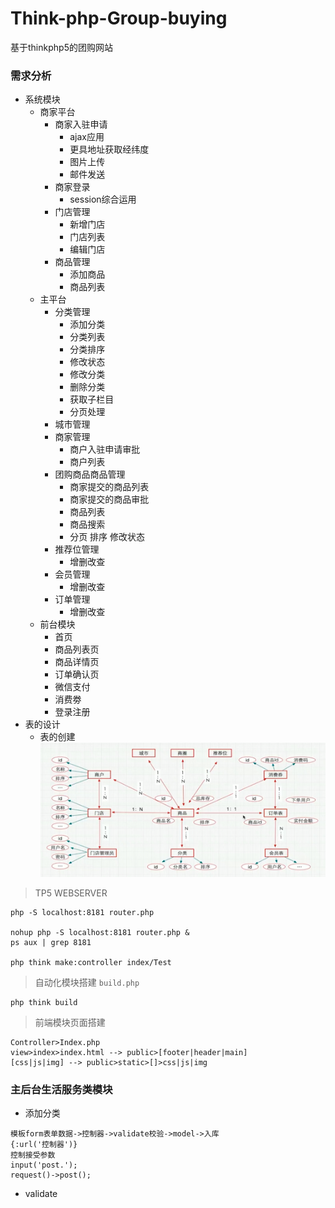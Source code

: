 # Think-php-Group-buying
基于thinkphp5的团购网站

### 需求分析
- 系统模块
    - 商家平台
        - 商家入驻申请 
            - ajax应用
            - 更具地址获取经纬度
            - 图片上传
            - 邮件发送
        - 商家登录
            - session综合运用
        - 门店管理
            - 新增门店
            - 门店列表
            - 编辑门店
        - 商品管理
            - 添加商品
            - 商品列表            
    - 主平台
        - 分类管理
            - 添加分类
            - 分类列表
            - 分类排序
            - 修改状态
            - 修改分类
            - 删除分类
            - 获取子栏目
            - 分页处理
        - 城市管理
        - 商家管理
            - 商户入驻申请审批
            - 商户列表
        - 团购商品商品管理
            - 商家提交的商品列表
            - 商家提交的商品审批
            - 商品列表
            - 商品搜索
            - 分页 排序 修改状态
        - 推荐位管理
            - 增删改查
        - 会员管理
            - 增删改查
        - 订单管理
            - 增删改查
    - 前台模块
        - 首页
        - 商品列表页
        - 商品详情页
        - 订单确认页
        - 微信支付
        - 消费劵
        - 登录注册
- 表的设计
    - 表的创建
    ![表的设计](./README/IMG/database1.png)        

>TP5 WEBSERVER
``` 
php -S localhost:8181 router.php

nohup php -S localhost:8181 router.php &
ps aux | grep 8181

php think make:controller index/Test
```    
> 自动化模块搭建 `build.php`
``` 
php think build
```
> 前端模块页面搭建
``` 
Controller>Index.php
view>index>index.html --> public>[footer|header|main]
[css|js|img] --> public>static>[]>css|js|img
```
### 主后台生活服务类模块
- 添加分类
``` 
模板form表单数据->控制器->validate校验->model->入库
{:url('控制器')}
控制接受参数
input('post.');
request()->post();
```
- validate
``` 

```


    
    
        